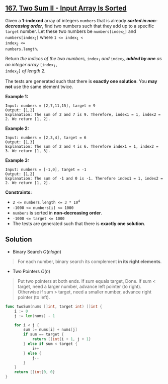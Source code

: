 ## [167. Two Sum II - Input Array Is Sorted](https://leetcode.com/problems/two-sum-ii-input-array-is-sorted/)


Given a **1-indexed** array of integers `numbers` that is already **_sorted in non-decreasing order_**, find two numbers such that they add up to a specific `target` number. Let these two numbers be <code>numbers[index<sub style="display: inline;">1</sub>]</code> and <code>numbers[index<sub style="display: inline;">2</sub>]</code> where <code>1 <= index<sub style="display: inline;">1</sub> < index<sub style="display: inline;">2</sub> <= numbers.length</code>.

Return _the indices of the two numbers,_ <code>index<sub style="display: inline;">1</sub></code> _and_ <code>index<sub style="display: inline;">2</sub></code>_, **added by one** as an integer array_ <code>[index<sub style="display: inline;">1</sub>, index<sub style="display: inline;">2</sub>]</code> _of length 2._

The tests are generated such that there is **exactly one solution**. You **may not** use the same element twice.

**Example 1:**

```
Input: numbers = [2,7,11,15], target = 9
Output: [1,2]
Explanation: The sum of 2 and 7 is 9. Therefore, index1 = 1, index2 = 2. We return [1, 2].
```

**Example 2:**

```
Input: numbers = [2,3,4], target = 6
Output: [1,3]
Explanation: The sum of 2 and 4 is 6. Therefore index1 = 1, index2 = 3. We return [1, 3].
```

**Example 3:**

```
Input: numbers = [-1,0], target = -1
Output: [1,2]
Explanation: The sum of -1 and 0 is -1. Therefore index1 = 1, index2 = 2. We return [1, 2].
```

**Constraints:**

*   <code>2 <= numbers.length <= 3 * 10<sup>4</sup></code>
*   `-1000 <= numbers[i] <= 1000`
*   `numbers` is sorted in **non-decreasing order**.
*   `-1000 <= target <= 1000`
*   The tests are generated such that there is **exactly one solution**.



## Solution

- Binary Search $O(nlogn)​$ 

> For each number, binary search its complement **in its right elements**.

- Two Pointers $O(n)​$ 

> Put two pointers at both ends. If sum equals target, Done. If sum < target, need a larger number, advance left pointer (to right). Otherwise if sum > target, need a smaller number, advance right pointer (to left). 

```go
func twoSum(nums []int, target int) []int {
    i := 0
    j := len(nums) - 1

    for i < j {
        sum := nums[i] + nums[j]
        if sum == target {
            return []int{i + 1, j + 1}
        } else if sum < target {
            i++
        } else {
            j--
        }
    }
    return []int{0, 0}
}
```